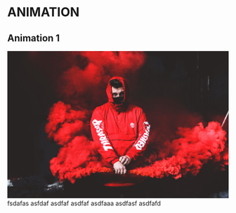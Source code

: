 # ANIMATION
## **Animation 1**
![](animation%201/2.jpg)
fsdafas
asfdaf
asdfaf
asdfaf
asdfaaa
asdfasf
asdfafd
